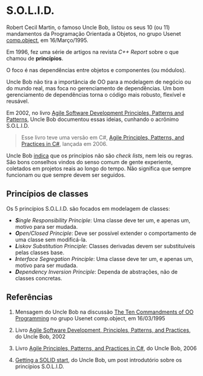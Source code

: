# S.O.L.I.D.

Robert Cecil Martin, o famoso Uncle Bob, listou os seus 10 (ou 11) mandamentos da Programação Orientada a Objetos, no grupo Usenet [comp.object](https://groups.google.com/forum/?hl=en#!topic/comp.object/WICPDcXAMG8), em 16/Março/1995.

Em 1996, fez uma série de artigos na revista _C++ Report_ sobre o que chamou de **princípios**.

O foco é nas dependências entre objetos e componentes (ou módulos).

Uncle Bob não tira a importância de OO para a modelagem de negócio ou do mundo real, mas foca no gerenciamento de dependências.
Um bom gerenciamento de dependências torna o código mais robusto, flexível e reusável.

Em 2002, no livro [Agile Software Development Principles, Patterns and Patterns](https://www.amazon.com.br/Software-Development-Principles-Patterns-Practices/dp/0135974445), Uncle Bob documentou essas ideias, cunhando o acrônimo S.O.L.I.D.

> Esse livro teve uma versão em C#, [Agile Principles, Patterns, and Practices in C#](https://www.amazon.com.br/Agile-Principles-Patterns-Practices-C/dp/0131857258), lançada em 2006.

Uncle Bob [indica](https://sites.google.com/site/unclebobconsultingllc/getting-a-solid-start) que os princípios não são _check lists_, nem leis ou regras. São bons conselhos vindos do senso comum de gente experiente, coletados em projetos reais ao longo do tempo. Não significa que sempre funcionam ou que sempre devem ser seguidos.

## Princípios de classes

Os 5 princípios S.O.L.I.D. são focados em modelagem de classes:

- _**S**ingle Responsibility Principle_:  Uma classe deve ter um, e apenas um, motivo para ser mudada.
- _**O**pen/Closed Principle_:  Deve ser possível extender o comportamento de uma classe sem modificá-la.
- _**L**iskov Substitution Principle_:  Classes derivadas devem ser substituíveis pelas classes base.
- _**I**nterface Segregation Principle_:  Uma classe deve ter um, e apenas um, motivo para ser mudada.
- _**D**ependency Inversion Principle_:  Dependa de abstrações, não de classes concretas.

## Referências

1. Mensagem do Uncle Bob na discussão [The Ten Commandments of OO Programming](https://groups.google.com/forum/?hl=en#!topic/comp.object/WICPDcXAMG8) no grupo Usenet comp.object, em 16/03/1995

2. Livro [Agile Software Development, Principles, Patterns, and Practices](https://www.amazon.com.br/Software-Development-Principles-Patterns-Practices/dp/0135974445), do Uncle Bob, 2002

3. Livro [Agile Principles, Patterns, and Practices in C#](https://www.amazon.com.br/Agile-Principles-Patterns-Practices-C/dp/0131857258), do Uncle Bob, 2006

4. [Getting a SOLID start](https://sites.google.com/site/unclebobconsultingllc/getting-a-solid-start), do Uncle Bob, um post introdutório sobre os princípios S.O.L.I.D.
